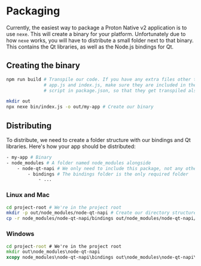 # Packaging

Currently, the easiest way to package a Proton Native v2 application is to use `nexe`.
This will create a binary for your platform. Unfortunately due to how `nexe` works,
you will have to distribute a small folder next to that binary. This contains the
Qt libraries, as well as the Node.js bindings for Qt.

## Creating the binary

```bash
npm run build # Transpile our code. If you have any extra files other than
              # app.js and index.js, make sure they are included in the build
              # script in package.json, so that they get transpiled also.

mkdir out
npx nexe bin/index.js -o out/my-app # Create our binary
```

## Distributing

To distribute, we need to create a folder structure with our bindings and Qt libraries.
Here's how your app should be distributed:

```bash
- my-app # Binary
- node_modules # A folder named node_modules alongside
    - node-qt-napi # We only need to include this package, not any others
        - bindings # The bindings folder is the only required folder
            - ...
```

### Linux and Mac

```bash
cd project-root # We're in the project root
mkdir -p out/node_modules/node-qt-napi # Create our directory structure
cp -r node_modules/node-qt-napi/bindings out/node_modules/node-qt-napi/ # Copy our bindings folder over
```

### Windows

```bat
cd project-root # We're in the project root
mkdir out\node_modules\node-qt-napi
xcopy node_modules\node-qt-napi\bindings out\node_modules\node-qt-napi\bindings\ /s /e
```

